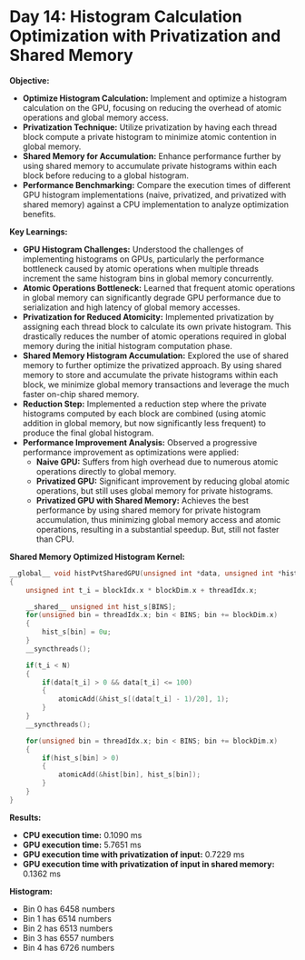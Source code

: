 # Day 14: Histogram Calculation Optimization with Privatization and Shared Memory

**Objective:**
- **Optimize Histogram Calculation:** Implement and optimize a histogram calculation on the GPU, focusing on reducing the overhead of atomic operations and global memory access.
- **Privatization Technique:** Utilize privatization by having each thread block compute a private histogram to minimize atomic contention in global memory.
- **Shared Memory for Accumulation:** Enhance performance further by using shared memory to accumulate private histograms within each block before reducing to a global histogram.
- **Performance Benchmarking:** Compare the execution times of different GPU histogram implementations (naive, privatized, and privatized with shared memory) against a CPU implementation to analyze optimization benefits.

**Key Learnings:**
- **GPU Histogram Challenges:** Understood the challenges of implementing histograms on GPUs, particularly the performance bottleneck caused by atomic operations when multiple threads increment the same histogram bins in global memory concurrently.
- **Atomic Operations Bottleneck:** Learned that frequent atomic operations in global memory can significantly degrade GPU performance due to serialization and high latency of global memory accesses.
- **Privatization for Reduced Atomicity:** Implemented privatization by assigning each thread block to calculate its own private histogram. This drastically reduces the number of atomic operations required in global memory during the initial histogram computation phase.
- **Shared Memory Histogram Accumulation:** Explored the use of shared memory to further optimize the privatized approach. By using shared memory to store and accumulate the private histograms within each block, we minimize global memory transactions and leverage the much faster on-chip shared memory.
- **Reduction Step:** Implemented a reduction step where the private histograms computed by each block are combined (using atomic addition in global memory, but now significantly less frequent) to produce the final global histogram.
- **Performance Improvement Analysis:** Observed a progressive performance improvement as optimizations were applied:
    - **Naive GPU:** Suffers from high overhead due to numerous atomic operations directly to global memory.
    - **Privatized GPU:**  Significant improvement by reducing global atomic operations, but still uses global memory for private histograms.
    - **Privatized GPU with Shared Memory:**  Achieves the best performance by using shared memory for private histogram accumulation, thus minimizing global memory access and atomic operations, resulting in a substantial speedup. But, still not faster than CPU.

**Shared Memory Optimized Histogram Kernel:**
```c
__global__ void histPvtSharedGPU(unsigned int *data, unsigned int *hist)
{
    unsigned int t_i = blockIdx.x * blockDim.x + threadIdx.x;

    __shared__ unsigned int hist_s[BINS];
    for(unsigned bin = threadIdx.x; bin < BINS; bin += blockDim.x)
    {
        hist_s[bin] = 0u;
    }
    __syncthreads();

    if(t_i < N)
    {
        if(data[t_i] > 0 && data[t_i] <= 100)
        {
            atomicAdd(&hist_s[(data[t_i] - 1)/20], 1);
        }
    }
    __syncthreads();

    for(unsigned bin = threadIdx.x; bin < BINS; bin += blockDim.x)
    {   
        if(hist_s[bin] > 0)
        {
            atomicAdd(&hist[bin], hist_s[bin]);
        }
    }
}
```

**Results:**
- **CPU execution time:** 0.1090 ms
- **GPU execution time:** 5.7651 ms
- **GPU execution time with privatization of input:** 0.7229 ms
- **GPU execution time with privatization of input in shared memory:** 0.1362 ms

**Histogram:**
- Bin 0 has 6458 numbers
- Bin 1 has 6514 numbers
- Bin 2 has 6513 numbers
- Bin 3 has 6557 numbers
- Bin 4 has 6726 numbers

